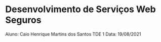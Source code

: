 # Desenvolvimento de Serviços Web Seguros

Aluno: Caio Henrique Martins dos Santos
TDE 1
Data: 19/08/2021
